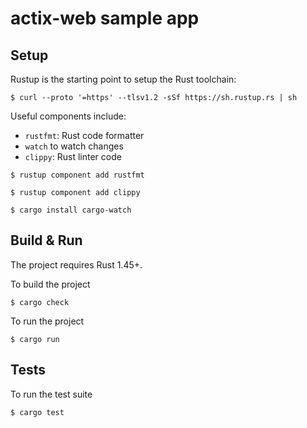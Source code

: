 # actix-web sample app
## Setup

Rustup is the starting point to setup the Rust toolchain:

```
$ curl --proto '=https' --tlsv1.2 -sSf https://sh.rustup.rs | sh
```

Useful components include:

* `rustfmt`: Rust code formatter
* `watch` to watch changes
* `clippy`: Rust linter code 

```
$ rustup component add rustfmt

$ rustup component add clippy

$ cargo install cargo-watch 
```

## Build & Run

The project requires Rust 1.45+.

To build the project

```
$ cargo check
```

To run the project 

```
$ cargo run
```

## Tests

To run the test suite

```
$ cargo test
```


